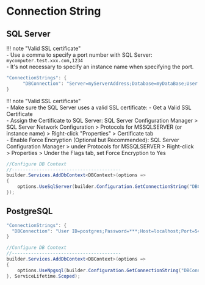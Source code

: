 # Connection String

## SQL Server
!!! note "Valid SSL certificate"<br />
      - Use a comma to specify a port number with SQL Server: `mycomputer.test.xxx.com,1234`<br />
      - It's not necessary to specify an instance name when specifying the port.<br />
      

``` cs title="AppSettings"
"ConnectionStrings": {
      "DBConnection": "Server=myServerAddress;Database=myDataBase;User Id=myUsername;Password=myPassword;Encrypt=True;TrustServerCertificate=False;"
}
```

!!! note "Valid SSL certificate"<br />
      - Make sure the SQL Server uses a valid SSL certificate:
      - Get a Valid SSL Certificate<br />
      - Assign the Certificate to SQL Server:  SQL Server Configuration Manager > SQL Server Network Configuration > Protocols for MSSQLSERVER (or instance name) > Right-click "Properties" > Certificate tab<br />
      - Enable Force Encryption (Optional but Recommended):  SQL Server Configuration Manager > under Protocols for MSSQLSERVER > Right-click > Properties > Under the Flags tab, set Force Encryption to Yes<br />
      

``` cs title="Program.cs"
//Configure DB Context
//----------------------------------------
builder.Services.AddDbContext<DBContext>(options =>
{
    options.UseSqlServer(builder.Configuration.GetConnectionString("DBConnection"));
});
```

## PostgreSQL

``` cs title="AppSettings"
"ConnectionStrings": {
  "DBConnection": "User ID=postgres;Password=***;Host=localhost;Port=5432;Database=DB1;Pooling=true;"
}
```
``` cs title="Program.cs"
//Configure DB Context
//----------------------------------------
builder.Services.AddDbContext<DBContext>(options =>
{
    options.UseNpgsql(builder.Configuration.GetConnectionString("DBConnection"));
}, ServiceLifetime.Scoped);
```
